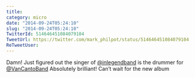 ```yaml
---
title: 
category: micro
date: "2014-09-24T05:24:10"
slug: "2014-09-24T05:24:10"
TwitterId: 514646451084079104
TweetUrl: https://twitter.com/mark_philpot/status/514646451084079104
ReTweetUser: 
---
```


Damn! Just figured out the singer of [@inlegendband](https://twitter.com/inlegendband) is the drummer for [@VanCantoBand](https://twitter.com/VanCantoBand) Absolutely brilliant! Can’t wait for the new album